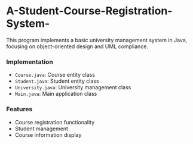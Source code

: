# A-Student-Course-Registration-System-
This program implements a basic university management system in Java, focusing on object-oriented design and UML compliance.

### Implementation
- `Course.java`: Course entity class
- `Student.java`: Student entity class
- `University.java`: University management class
- `Main.java`: Main application class

### Features
- Course registration functionality
- Student management
- Course information display
